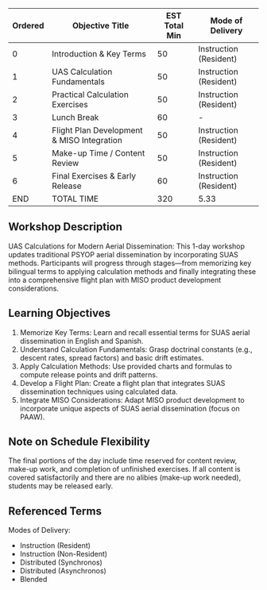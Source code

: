 | Ordered | Objective Title                   | EST Total Min | Mode of Delivery          |
| ------- | --------------------------------- | ------------- | ------------------------- |
| 0       | Introduction & Key Terms          | 50            | Instruction (Resident)    |
| 1       | UAS Calculation Fundamentals      | 50            | Instruction (Resident)    |
| 2       | Practical Calculation Exercises   | 50            | Instruction (Resident)    |
| 3       | Lunch Break                       | 60            | -                         |
| 4       | Flight Plan Development & MISO Integration | 50   | Instruction (Resident)    |
| 5       | Make-up Time / Content Review     | 50            | Instruction (Resident)    |
| 6       | Final Exercises & Early Release   | 60            | Instruction (Resident)    |
| END     | TOTAL TIME                        | 320           | 5.33                      |

## Workshop Description
UAS Calculations for Modern Aerial Dissemination: This 1-day workshop updates traditional PSYOP aerial dissemination by incorporating SUAS methods. Participants will progress through stages—from memorizing key bilingual terms to applying calculation methods and finally integrating these into a comprehensive flight plan with MISO product development considerations.

## Learning Objectives
1. Memorize Key Terms: Learn and recall essential terms for SUAS aerial dissemination in English and Spanish.
2. Understand Calculation Fundamentals: Grasp doctrinal constants (e.g., descent rates, spread factors) and basic drift estimates.
3. Apply Calculation Methods: Use provided charts and formulas to compute release points and drift patterns.
4. Develop a Flight Plan: Create a flight plan that integrates SUAS dissemination techniques using calculated data.
5. Integrate MISO Considerations: Adapt MISO product development to incorporate unique aspects of SUAS aerial dissemination (focus on PAAW).

## Note on Schedule Flexibility
The final portions of the day include time reserved for content review, make-up work, and completion of unfinished exercises. If all content is covered satisfactorily and there are no alibies (make-up work needed), students may be released early.

## Referenced Terms
Modes of Delivery:
-  Instruction (Resident)
-  Instruction (Non-Resident)
-  Distributed (Synchronos)
-  Distributed (Asynchronos)
-  Blended
